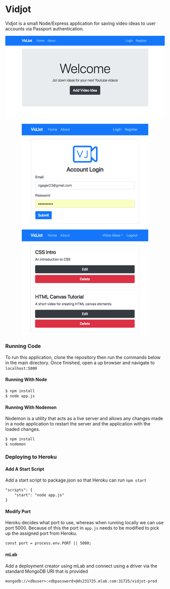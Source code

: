 # Vidjot

Vidjot is a small Node/Express application for saving video ideas to user accounts via Passport authentication.

![welcome](https://github.com/ngager/Vidjot/blob/master/public/img/vidjot.png)

<p align="center">
    <img src="https://github.com/ngager/Vidjot/blob/master/public/img/vidjot-login.png" width="400"/>
    <img src="https://github.com/ngager/Vidjot/blob/master/public/img/vidjot-ideas.png" width="400"/>
</p>

### Running Code
To run this application, clone the repository then run the commands below in the main directory. Once finished, open a up browser and navigate to ``` localhost:5000 ```

#### Running With Node
```
$ npm install
$ node app.js 
```

#### Running With Nodemon
Nodemon is a utility that acts as a live server and allows any changes made in a node application to restart the server and the application with the loaded changes.

```
$ npm install
$ nodemon
```

### Deploying to Heroku

#### Add A Start Script
Add a start script to package.json so that Heroku can run ```npm start```

```
"scripts": {
    "start": "node app.js"
}
```

#### Modify Port
Heroku decides what port to use, whereas when running locally we can use port 5000. Because of this the port in ```app.js``` needs to be modified to pick up the assigned port from Heroku.
```
const port = process.env.PORT || 5000;
```

#### mLab
Add a deployment creator using mLab and connect using a driver via the standard MongoDB URI that is provided
```
mongodb://<dbuser>:<dbpassword>@ds231725.mlab.com:31725/vidjot-prod
```
